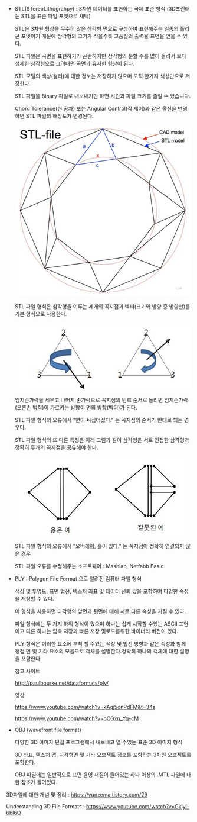 - STL(STereoLithograhpy) : 3차원 데이터를 표현하는 국제 표준 형식 (3D프린터는 STL을 표준 파일 포맷으로 채택)

  STL은 3차원 형상을 무수히 많은 삼각형 면으로 구성하여 표현해주는 일종의 폴리곤 포멧이기 때문에 삼각형의 크기가 작을수록 고품질의 출력물 표면을 얻을 수 있다.

  STL 파일은 곡면을 표현하기가 곤란하지만 삼각형의 분할 수를 많이 늘려서 보다 섬세한 삼각형으로 그려내면 곡면과 유사한 형상이 된다.

  STL 모델의 색상(컬러)에 대한 정보는 저장하지 않으며 오직 한가지 색상만으로 저장한다.

  STL 파일을 Binary 파일로 내보내기만 하면 시간과 파일 크기를 줄일 수 있습니다. 

  Chord Tolerance(현 공차) 또는 Angular Control(각 제어)과 같은 옵션을 변경하면 STL 파일의 해상도가 변경된다.

  ![](./images/STL1.PNG)

  

  STL 파일 형식은 삼각형을 이루는 세개의 꼭지점과 벡터(크기와 방향 중 방향만)를 기본 형식으로 사용한다.

  ![](./images/STL2.PNG)

  엄지손가락을 세우고 나머지 손가락으로 꼭지점의 번호 순서로 돌리면 엄지손가락(오른손 법칙)이 가르키는 방향이 면의 방향(벡터)가 된다.

  STL 파일 형식의 오류에서 "면이 뒤집어졌다." 는 꼭지점의 순서가 반대로 되는 경우다.

  


  STL 파일 형식의 또 다른 특징은 아래 그림과 같이 삼각형은 서로 인접한 삼각형과 정확히 두개의 꼭지점을 공유해야 한다.

  ![](./images/STL3.PNG)

  STL 파일 형식의 오류에서 "오버래핑, 홀이 있다." 는 꼭지점이 정확히 연결되지 않은 경우

  STL 파일 오류를 수정해주는 소프트웨어 : Mashlab, Netfabb Basic



- PLY : Polygon File Format 으로 알려진 컴퓨터 파일 형식

  색상 및 투명도, 표면 법선, 텍스처 좌표 및 데이터 신뢰 값을 포함하여 다양한 속성을 저장할 수 있다.

  이 형식을 사용하면 다각형의 앞면과 뒷면에 대해 서로 다른 속성을 가질 수 있다.

  파일 형식에는 두 가지 하위 형식이 있으며 하나는 쉽게 시작할 수있는 ASCII 표현이고 다른 하나는 압축 저장과 빠른 저장 및로드를위한 바이너리 버전이 있다.

  PLY 형식은 이러한 요소에 부착 할 수있는 색상 및 법선 방향과 같은 속성과 함께 정점,면 및 기타 요소의 모음으로 객체를 설명한다.정확히 하나의 객체에 대한 설명을 포함한다.

  참고 사이트

  http://paulbourke.net/dataformats/ply/

  영상

  https://www.youtube.com/watch?v=kAqj5onPdFM&t=34s

  https://www.youtube.com/watch?v=oCGxn_Yq-cM



- OBJ (wavefront file format)

  다양한 3D 이미지 편집 프로그램에서 내보내고 열 수있는 표준 3D 이미지 형식

  3D 좌표, 텍스처 맵, 다각형면 및 기타 오브젝트 정보를 포함하는 3차원 오브젝트를 포함한다.

  OBJ 파일에는 일반적으로 표면 음영 재질이 들어있는 하나 이상의 .MTL 파일에 대한 참조가 들어있다.



3D파일에 대한 개념 및 정리 : https://yunzema.tistory.com/29

Understanding 3D File Formats : https://www.youtube.com/watch?v=Gkjyi-6bl6Q

